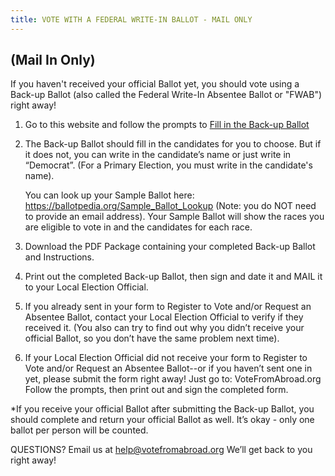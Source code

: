 ```yaml
---
title: VOTE WITH A FEDERAL WRITE-IN BALLOT - MAIL ONLY
---
```

## (Mail In Only)

If you haven't received your official Ballot yet, you should vote using a Back-up Ballot (also called the Federal Write-In Absentee Ballot or "FWAB") right away!

1. Go to this website and follow the prompts to [Fill in the Back-up Ballot](https://www.fvap.gov/fwab-privacy-notice)
2. The Back-up Ballot should fill in the candidates for you to choose. But if it does not, you can write in the candidate’s name or just write in “Democrat”. (For a Primary Election, you must write in the candidate's name).   
      
    You can look up your Sample Ballot here: https://ballotpedia.org/Sample_Ballot_Lookup (Note: you do NOT need to provide an email address). Your Sample Ballot will show the races you are eligible to vote in and the candidates for each race.
3. Download the PDF Package containing your completed Back-up Ballot and Instructions.
4. Print out the completed Back-up Ballot, then sign and date it and MAIL it to your Local Election Official.
5. If you already sent in your form to Register to Vote and/or Request an Absentee Ballot, contact your Local Election Official to verify if they received it. (You also can try to find out why you didn’t receive your official Ballot, so you don’t have the same problem next time).
6. If your Local Election Official did not receive your form to Register to Vote and/or Request an Absentee Ballot--or if you haven’t sent one in yet, please submit the form right away! Just go to: VoteFromAbroad.org Follow the prompts, then print out and sign the completed form.

\*If you receive your official Ballot after submitting the Back-up Ballot, you should complete and return your official Ballot as well. It’s okay - only one ballot per person will be counted.

QUESTIONS? Email us at help@votefromabroad.org We’ll get back to you right away!